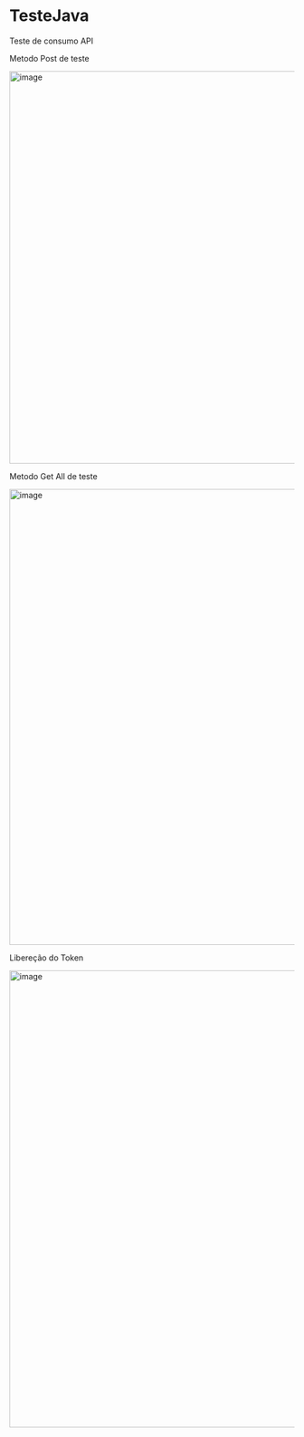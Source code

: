 # TesteJava
Teste de consumo API


Metodo Post de teste 

<img width="693" alt="image" src="https://user-images.githubusercontent.com/88103166/195113937-2440f4bb-cc24-4c9c-8d3c-1fc595e37fa6.png">


Metodo Get All de teste


<img width="805" alt="image" src="https://user-images.githubusercontent.com/88103166/195114121-7fcf2380-15d3-4684-a4c5-0e6a612fd139.png">


Libereção do Token

<img width="807" alt="image" src="https://user-images.githubusercontent.com/88103166/195113714-39186d39-5348-429a-9a8e-d8cc1310715e.png">


